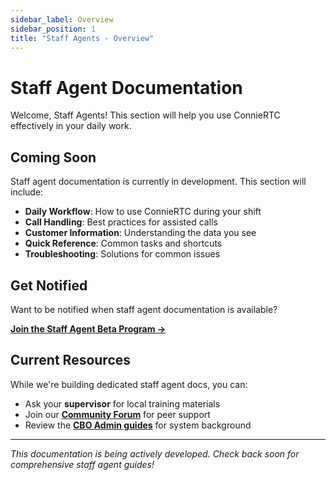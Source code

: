 ```yaml
---
sidebar_label: Overview
sidebar_position: 1
title: "Staff Agents - Overview"
---
```


# Staff Agent Documentation

Welcome, Staff Agents! This section will help you use ConnieRTC effectively in your daily work.

## Coming Soon

Staff agent documentation is currently in development. This section will include:

- **Daily Workflow**: How to use ConnieRTC during your shift
- **Call Handling**: Best practices for assisted calls
- **Customer Information**: Understanding the data you see
- **Quick Reference**: Common tasks and shortcuts
- **Troubleshooting**: Solutions for common issues

## Get Notified

Want to be notified when staff agent documentation is available? 

[**Join the Staff Agent Beta Program →**](mailto:agents@connie.technology?subject=Staff%20Agent%20Documentation%20Beta)

## Current Resources

While we're building dedicated staff agent docs, you can:
- Ask your **supervisor** for local training materials
- Join our **[Community Forum](https://community.connie.technology)** for peer support
- Review the **[CBO Admin guides](../cbo-admins/getting-started)** for system background

---

*This documentation is being actively developed. Check back soon for comprehensive staff agent guides!*